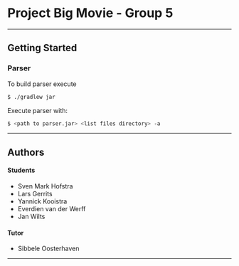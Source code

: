 # Project Big Movie - Group 5
---
## Getting Started
### Parser
To build parser execute
```sh
$ ./gradlew jar
```
Execute parser with:
```sh
$ <path to parser.jar> <list files directory> -a
```
---
## Authors
#### Students
* Sven Mark Hofstra
* Lars Gerrits
* Yannick Kooistra 
* Everdien van der Werff
* Jan Wilts
#### Tutor
* Sibbele Oosterhaven 
---

